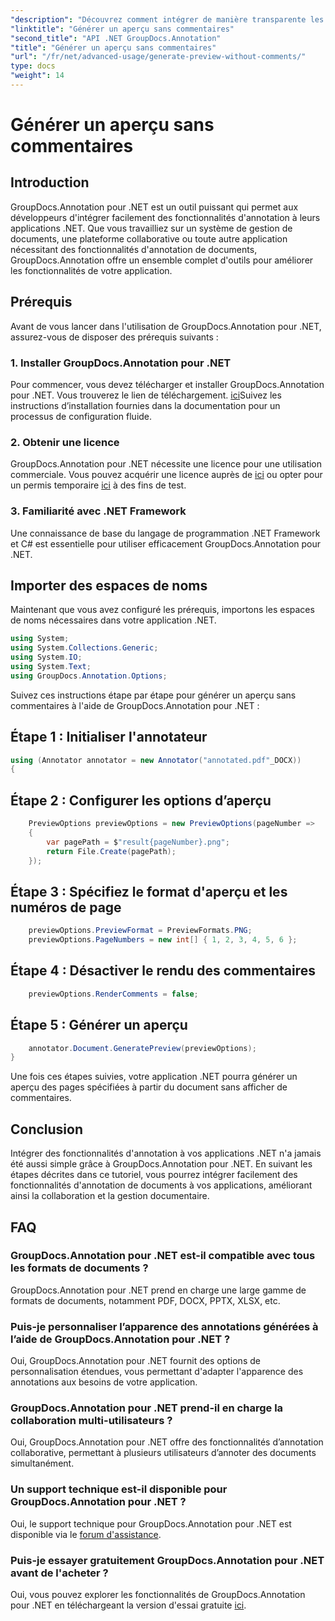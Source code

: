 ```yaml
---
"description": "Découvrez comment intégrer de manière transparente les fonctionnalités d’annotation de documents dans vos applications .NET à l’aide de GroupDocs.Annotation pour .NET."
"linktitle": "Générer un aperçu sans commentaires"
"second_title": "API .NET GroupDocs.Annotation"
"title": "Générer un aperçu sans commentaires"
"url": "/fr/net/advanced-usage/generate-preview-without-comments/"
type: docs
"weight": 14
---
```


# Générer un aperçu sans commentaires

## Introduction
GroupDocs.Annotation pour .NET est un outil puissant qui permet aux développeurs d'intégrer facilement des fonctionnalités d'annotation à leurs applications .NET. Que vous travailliez sur un système de gestion de documents, une plateforme collaborative ou toute autre application nécessitant des fonctionnalités d'annotation de documents, GroupDocs.Annotation offre un ensemble complet d'outils pour améliorer les fonctionnalités de votre application.
## Prérequis
Avant de vous lancer dans l'utilisation de GroupDocs.Annotation pour .NET, assurez-vous de disposer des prérequis suivants :
### 1. Installer GroupDocs.Annotation pour .NET
Pour commencer, vous devez télécharger et installer GroupDocs.Annotation pour .NET. Vous trouverez le lien de téléchargement. [ici](https://releases.groupdocs.com/annotation/net/)Suivez les instructions d’installation fournies dans la documentation pour un processus de configuration fluide.
### 2. Obtenir une licence
GroupDocs.Annotation pour .NET nécessite une licence pour une utilisation commerciale. Vous pouvez acquérir une licence auprès de [ici](https://purchase.groupdocs.com/buy) ou opter pour un permis temporaire [ici](https://purchase.groupdocs.com/temporary-license/) à des fins de test.
### 3. Familiarité avec .NET Framework
Une connaissance de base du langage de programmation .NET Framework et C# est essentielle pour utiliser efficacement GroupDocs.Annotation pour .NET.

## Importer des espaces de noms
Maintenant que vous avez configuré les prérequis, importons les espaces de noms nécessaires dans votre application .NET.

```csharp
using System;
using System.Collections.Generic;
using System.IO;
using System.Text;
using GroupDocs.Annotation.Options;
```

Suivez ces instructions étape par étape pour générer un aperçu sans commentaires à l'aide de GroupDocs.Annotation pour .NET :
## Étape 1 : Initialiser l'annotateur
```csharp
using (Annotator annotator = new Annotator("annotated.pdf"_DOCX))
{
```
## Étape 2 : Configurer les options d’aperçu
```csharp
    PreviewOptions previewOptions = new PreviewOptions(pageNumber =>
    {
        var pagePath = $"result{pageNumber}.png";
        return File.Create(pagePath);
    });
```
## Étape 3 : Spécifiez le format d'aperçu et les numéros de page
```csharp
    previewOptions.PreviewFormat = PreviewFormats.PNG;
    previewOptions.PageNumbers = new int[] { 1, 2, 3, 4, 5, 6 };
```
## Étape 4 : Désactiver le rendu des commentaires
```csharp
    previewOptions.RenderComments = false;
```
## Étape 5 : Générer un aperçu
```csharp
    annotator.Document.GeneratePreview(previewOptions);
}
```
Une fois ces étapes suivies, votre application .NET pourra générer un aperçu des pages spécifiées à partir du document sans afficher de commentaires.

## Conclusion
Intégrer des fonctionnalités d'annotation à vos applications .NET n'a jamais été aussi simple grâce à GroupDocs.Annotation pour .NET. En suivant les étapes décrites dans ce tutoriel, vous pourrez intégrer facilement des fonctionnalités d'annotation de documents à vos applications, améliorant ainsi la collaboration et la gestion documentaire.
## FAQ
### GroupDocs.Annotation pour .NET est-il compatible avec tous les formats de documents ?
GroupDocs.Annotation pour .NET prend en charge une large gamme de formats de documents, notamment PDF, DOCX, PPTX, XLSX, etc.
### Puis-je personnaliser l’apparence des annotations générées à l’aide de GroupDocs.Annotation pour .NET ?
Oui, GroupDocs.Annotation pour .NET fournit des options de personnalisation étendues, vous permettant d'adapter l'apparence des annotations aux besoins de votre application.
### GroupDocs.Annotation pour .NET prend-il en charge la collaboration multi-utilisateurs ?
Oui, GroupDocs.Annotation pour .NET offre des fonctionnalités d’annotation collaborative, permettant à plusieurs utilisateurs d’annoter des documents simultanément.
### Un support technique est-il disponible pour GroupDocs.Annotation pour .NET ?
Oui, le support technique pour GroupDocs.Annotation pour .NET est disponible via le [forum d'assistance](https://forum.groupdocs.com/c/annotation/10).
### Puis-je essayer gratuitement GroupDocs.Annotation pour .NET avant de l'acheter ?
Oui, vous pouvez explorer les fonctionnalités de GroupDocs.Annotation pour .NET en téléchargeant la version d'essai gratuite [ici](https://releases.groupdocs.com/).